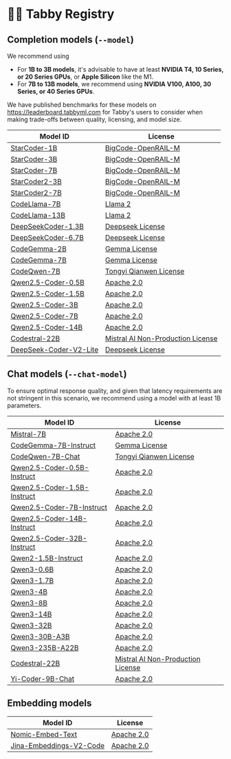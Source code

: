 # 🧑‍🔬 Tabby Registry

## Completion models (`--model`)

We recommend using

* For **1B to 3B models**, it's advisable to have at least **NVIDIA T4, 10 Series, or 20 Series GPUs**, or **Apple Silicon** like the M1.
* For **7B to 13B models**, we recommend using **NVIDIA V100, A100, 30 Series, or 40 Series GPUs**.

We have published benchmarks for these models on https://leaderboard.tabbyml.com for Tabby's users to consider when making trade-offs between quality, licensing, and model size.

| Model ID | License |
| -------- | ------- |
| [StarCoder-1B](https://huggingface.co/bigcode/starcoderbase-1b) | [BigCode-OpenRAIL-M](https://huggingface.co/spaces/bigcode/bigcode-model-license-agreement) |
| [StarCoder-3B](https://huggingface.co/bigcode/starcoderbase-3b) | [BigCode-OpenRAIL-M](https://huggingface.co/spaces/bigcode/bigcode-model-license-agreement) |
| [StarCoder-7B](https://huggingface.co/bigcode/starcoderbase-7b) | [BigCode-OpenRAIL-M](https://huggingface.co/spaces/bigcode/bigcode-model-license-agreement) |
| [StarCoder2-3B](https://huggingface.co/bigcode/starcoder2-3b) | [BigCode-OpenRAIL-M](https://huggingface.co/spaces/bigcode/bigcode-model-license-agreement) |
| [StarCoder2-7B](https://huggingface.co/bigcode/starcoder2-7b) | [BigCode-OpenRAIL-M](https://huggingface.co/spaces/bigcode/bigcode-model-license-agreement) |
| [CodeLlama-7B](https://huggingface.co/codellama/CodeLlama-7b-hf) | [Llama 2](https://github.com/facebookresearch/llama/blob/main/LICENSE) |
| [CodeLlama-13B](https://huggingface.co/codellama/CodeLlama-13b-hf) | [Llama 2](https://github.com/facebookresearch/llama/blob/main/LICENSE) |
| [DeepSeekCoder-1.3B](https://huggingface.co/deepseek-ai/deepseek-coder-1.3b-base) | [Deepseek License](https://github.com/deepseek-ai/deepseek-coder/blob/main/LICENSE-MODEL) |
| [DeepSeekCoder-6.7B](https://huggingface.co/deepseek-ai/deepseek-coder-6.7b-base) | [Deepseek License](https://github.com/deepseek-ai/deepseek-coder/blob/main/LICENSE-MODEL) |
| [CodeGemma-2B](https://huggingface.co/google/codegemma-2b) | [Gemma License](https://ai.google.dev/gemma/terms) |
| [CodeGemma-7B](https://huggingface.co/google/codegemma-7b) | [Gemma License](https://ai.google.dev/gemma/terms) |
| [CodeQwen-7B](https://huggingface.co/Qwen/CodeQwen1.5-7B-Chat) | [Tongyi Qianwen License](https://github.com/QwenLM/Qwen/blob/main/Tongyi%20Qianwen%20LICENSE%20AGREEMENT) |
| [Qwen2.5-Coder-0.5B](https://huggingface.co/Qwen/Qwen2.5-Coder-0.5B) | [Apache 2.0](https://choosealicense.com/licenses/apache-2.0/) |
| [Qwen2.5-Coder-1.5B](https://huggingface.co/Qwen/Qwen2.5-Coder-1.5B) | [Apache 2.0](https://choosealicense.com/licenses/apache-2.0/) |
| [Qwen2.5-Coder-3B](https://huggingface.co/Qwen/Qwen2.5-Coder-3B) | [Apache 2.0](https://choosealicense.com/licenses/apache-2.0/) |
| [Qwen2.5-Coder-7B](https://huggingface.co/Qwen/Qwen2.5-Coder-7B) | [Apache 2.0](https://choosealicense.com/licenses/apache-2.0/) |
| [Qwen2.5-Coder-14B](https://huggingface.co/Qwen/Qwen2.5-Coder-14B) | [Apache 2.0](https://choosealicense.com/licenses/apache-2.0/) |
| [Codestral-22B](https://huggingface.co/mistralai/Codestral-22B-v0.1) | [Mistral AI Non-Production License](https://mistral.ai/licenses/MNPL-0.1.md) |
| [DeepSeek-Coder-V2-Lite](https://huggingface.co/deepseek-ai/DeepSeek-Coder-V2-Lite-Base) | [Deepseek License](https://github.com/deepseek-ai/deepseek-coder/blob/main/LICENSE-MODEL) |


## Chat models (`--chat-model`)

To ensure optimal response quality, and given that latency requirements are not stringent in this scenario, we recommend using a model with at least 1B parameters.

| Model ID | License |
| -------- | ------- |
| [Mistral-7B](https://huggingface.co/mistralai/Mistral-7B-v0.1) | [Apache 2.0](https://choosealicense.com/licenses/apache-2.0/) |
| [CodeGemma-7B-Instruct](https://huggingface.co/google/codegemma-7b-it) | [Gemma License](https://ai.google.dev/gemma/terms) |
| [CodeQwen-7B-Chat](https://huggingface.co/Qwen/CodeQwen1.5-7B-Chat) | [Tongyi Qianwen License](https://github.com/QwenLM/Qwen/blob/main/Tongyi%20Qianwen%20LICENSE%20AGREEMENT) |
| [Qwen2.5-Coder-0.5B-Instruct](https://huggingface.co/Qwen/Qwen2.5-Coder-0.5B-Instruct-GGUF) | [Apache 2.0](https://choosealicense.com/licenses/apache-2.0/) |
| [Qwen2.5-Coder-1.5B-Instruct](https://huggingface.co/Qwen/Qwen2.5-Coder-1.5B-Instruct-GGUF) | [Apache 2.0](https://choosealicense.com/licenses/apache-2.0/) |
| [Qwen2.5-Coder-7B-Instruct](https://huggingface.co/Qwen/Qwen2.5-Coder-7B-Instruct-GGUF) | [Apache 2.0](https://choosealicense.com/licenses/apache-2.0/) |
| [Qwen2.5-Coder-14B-Instruct](https://huggingface.co/Qwen/Qwen2.5-Coder-14B-Instruct-GGUF) | [Apache 2.0](https://choosealicense.com/licenses/apache-2.0/) |
| [Qwen2.5-Coder-32B-Instruct](https://huggingface.co/Qwen/Qwen2.5-Coder-32B-Instruct-GGUF) | [Apache 2.0](https://choosealicense.com/licenses/apache-2.0/) |
| [Qwen2-1.5B-Instruct](https://huggingface.co/Qwen/Qwen2-1.5B) | [Apache 2.0](https://choosealicense.com/licenses/apache-2.0/) |
| [Qwen3-0.6B](https://huggingface.co/Qwen/Qwen3-0.6B-GGUF) | [Apache 2.0](https://choosealicense.com/licenses/apache-2.0/) |
| [Qwen3-1.7B](https://huggingface.co/Qwen/Qwen3-1.7B-GGUF) | [Apache 2.0](https://choosealicense.com/licenses/apache-2.0/) |
| [Qwen3-4B](https://huggingface.co/Qwen/Qwen3-4B-GGUF) | [Apache 2.0](https://choosealicense.com/licenses/apache-2.0/) |
| [Qwen3-8B](https://huggingface.co/Qwen/Qwen3-8B-GGUF) | [Apache 2.0](https://choosealicense.com/licenses/apache-2.0/) |
| [Qwen3-14B](https://huggingface.co/Qwen/Qwen3-14B-GGUF) | [Apache 2.0](https://choosealicense.com/licenses/apache-2.0/) |
| [Qwen3-32B](https://huggingface.co/Qwen/Qwen3-32B-GGUF) | [Apache 2.0](https://choosealicense.com/licenses/apache-2.0/) |
| [Qwen3-30B-A3B](https://huggingface.co/Qwen/Qwen3-30B-A3B-GGUF) | [Apache 2.0](https://choosealicense.com/licenses/apache-2.0/) |
| [Qwen3-235B-A22B](https://huggingface.co/Qwen/Qwen3-235B-A22B-GGUF) | [Apache 2.0](https://choosealicense.com/licenses/apache-2.0/) |
| [Codestral-22B](https://huggingface.co/mistralai/Codestral-22B-v0.1) | [Mistral AI Non-Production License](https://mistral.ai/licenses/MNPL-0.1.md) |
| [Yi-Coder-9B-Chat](https://huggingface.co/01-ai/Yi-Coder-9B-Chat) | [Apache 2.0](https://choosealicense.com/licenses/apache-2.0/) |


## Embedding models

| Model ID | License |
| -------- | ------- |
| [Nomic-Embed-Text](https://huggingface.co/nomic-ai/nomic-embed-text-v1.5-GGUF) | [Apache 2.0](https://choosealicense.com/licenses/apache-2.0/) |
| [Jina-Embeddings-V2-Code](https://huggingface.co/jinaai/jina-embeddings-v2-base-code) | [Apache 2.0](https://choosealicense.com/licenses/apache-2.0/) |
